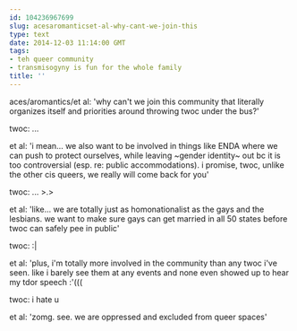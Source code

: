 ```yaml
---
id: 104236967699
slug: acesaromanticset-al-why-cant-we-join-this
type: text
date: 2014-12-03 11:14:00 GMT
tags:
- teh queer community
- transmisogyny is fun for the whole family
title: ''
---
```

aces/aromantics/et al: 'why can't we join this community that literally organizes itself and priorities around throwing twoc under the bus?'

twoc: ...

et al: 'i mean... we also want to be involved in things like ENDA where we can push to protect ourselves, while leaving ~gender identity~ out bc it is too controversial (esp. re: public accommodations). i promise, twoc, unlike the other cis queers, we really will come back for you'

twoc: ... >.>

et al: 'like... we are totally just as homonationalist as the gays and the lesbians. we want to make sure gays can get married in all 50 states before twoc can safely pee in public'

twoc: :|

et al: 'plus, i'm totally more involved in the community than any twoc i've seen. like i barely see them at any events and none even showed up to hear my tdor speech :'(((

twoc: i hate u

et al: 'zomg. see. we are oppressed and excluded from queer spaces'

